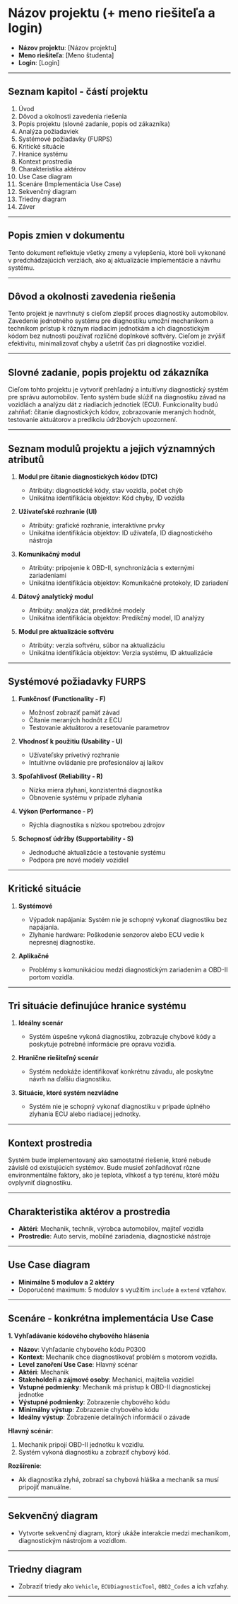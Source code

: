 
# Názov projektu (+ meno riešiteľa a login)
- **Názov projektu**: [Názov projektu]
- **Meno riešiteľa**: [Meno študenta]
- **Login**: [Login]

---

## Seznam kapitol - částí projektu
1. Úvod
2. Dôvod a okolnosti zavedenia riešenia
3. Popis projektu (slovné zadanie, popis od zákazníka)
4. Analýza požiadaviek
5. Systémové požiadavky (FURPS)
6. Kritické situácie
7. Hranice systému
8. Kontext prostredia
9. Charakteristika aktérov
10. Use Case diagram
11. Scenáre (Implementácia Use Case)
12. Sekvenčný diagram
13. Triedny diagram
14. Záver

---

## Popis zmien v dokumentu
Tento dokument reflektuje všetky zmeny a vylepšenia, ktoré boli vykonané v predchádzajúcich verziách, ako aj aktualizácie implementácie a návrhu systému.

---

## Dôvod a okolnosti zavedenia riešenia
Tento projekt je navrhnutý s cieľom zlepšiť proces diagnostiky automobilov. Zavedenie jednotného systému pre diagnostiku umožní mechanikom a technikom prístup k rôznym riadiacim jednotkám a ich diagnostickým kódom bez nutnosti používať rozličné doplnkové softvéry. Cieľom je zvýšiť efektivitu, minimalizovať chyby a ušetriť čas pri diagnostike vozidiel.

---

## Slovné zadanie, popis projektu od zákazníka
Cieľom tohto projektu je vytvoriť prehľadný a intuitívny diagnostický systém pre správu automobilov. Tento systém bude slúžiť na diagnostiku závad na vozidlách a analýzu dát z riadiacich jednotiek (ECU). Funkcionality budú zahŕňať: čítanie diagnostických kódov, zobrazovanie meraných hodnôt, testovanie aktuátorov a predikciu údržbových upozornení.

---

## Seznam modulů projektu a jejich významných atributů
1. **Modul pre čítanie diagnostických kódov (DTC)**
   - Atribúty: diagnostické kódy, stav vozidla, počet chýb
   - Unikátna identifikácia objektov: Kód chyby, ID vozidla

2. **Užívateľské rozhranie (UI)**
   - Atribúty: grafické rozhranie, interaktívne prvky
   - Unikátna identifikácia objektov: ID užívateľa, ID diagnostického nástroja

3. **Komunikačný modul**
   - Atribúty: pripojenie k OBD-II, synchronizácia s externými zariadeniami
   - Unikátna identifikácia objektov: Komunikačné protokoly, ID zariadení

4. **Dátový analytický modul**
   - Atribúty: analýza dát, predikčné modely
   - Unikátna identifikácia objektov: Predikčný model, ID analýzy

5. **Modul pre aktualizácie softvéru**
   - Atribúty: verzia softvéru, súbor na aktualizáciu
   - Unikátna identifikácia objektov: Verzia systému, ID aktualizácie

---

## Systémové požiadavky FURPS
1. **Funkčnosť (Functionality - F)**
   - Možnosť zobraziť pamäť závad
   - Čítanie meraných hodnôt z ECU
   - Testovanie aktuátorov a resetovanie parametrov

2. **Vhodnosť k použitiu (Usability - U)**
   - Užívateľsky prívetivý rozhranie
   - Intuitívne ovládanie pre profesionálov aj laikov

3. **Spoľahlivosť (Reliability - R)**
   - Nízka miera zlyhaní, konzistentná diagnostika
   - Obnovenie systému v prípade zlyhania

4. **Výkon (Performance - P)**
   - Rýchla diagnostika s nízkou spotrebou zdrojov

5. **Schopnosť údržby (Supportability - S)**
   - Jednoduché aktualizácie a testovanie systému
   - Podpora pre nové modely vozidiel

---

## Kritické situácie
1. **Systémové**
   - Výpadok napájania: Systém nie je schopný vykonať diagnostiku bez napájania.
   - Zlyhanie hardware: Poškodenie senzorov alebo ECU vedie k nepresnej diagnostike.

2. **Aplikačné**
   - Problémy s komunikáciou medzi diagnostickým zariadením a OBD-II portom vozidla.

---

## Tri situácie definujúce hranice systému
1. **Ideálny scenár**
   - Systém úspešne vykoná diagnostiku, zobrazuje chybové kódy a poskytuje potrebné informácie pre opravu vozidla.

2. **Hranične riešiteľný scenár**
   - Systém nedokáže identifikovať konkrétnu závadu, ale poskytne návrh na ďalšiu diagnostiku.

3. **Situácie, ktoré systém nezvládne**
   - Systém nie je schopný vykonať diagnostiku v prípade úplného zlyhania ECU alebo riadiacej jednotky.

---

## Kontext prostredia
Systém bude implementovaný ako samostatné riešenie, ktoré nebude závislé od existujúcich systémov. Bude musieť zohľadňovať rôzne environmentálne faktory, ako je teplota, vlhkosť a typ terénu, ktoré môžu ovplyvniť diagnostiku.

---

## Charakteristika aktérov a prostredia
- **Aktéri**: Mechanik, technik, výrobca automobilov, majiteľ vozidla
- **Prostredie**: Auto servis, mobilné zariadenia, diagnostické nástroje

---

## Use Case diagram
- **Minimálne 5 modulov a 2 aktéry**
- Doporučené maximum: 5 modulov s využitím `include` a `extend` vzťahov.

---

## Scenáre - konkrétna implementácia Use Case

**1. Vyhľadávanie kódového chybového hlásenia**  
   - **Názov**: Vyhľadanie chybového kódu P0300  
   - **Kontext**: Mechanik chce diagnostikovať problém s motorom vozidla.  
   - **Level zanoření Use Case**: Hlavný scénar  
   - **Aktéri**: Mechanik  
   - **Stakeholdeři a zájmové osoby**: Mechanici, majitelia vozidiel  
   - **Vstupné podmienky**: Mechanik má prístup k OBD-II diagnostickej jednotke  
   - **Výstupné podmienky**: Zobrazenie chybového kódu  
   - **Minimálny výstup**: Zobrazenie chybového kódu  
   - **Ideálny výstup**: Zobrazenie detailných informácií o závade

**Hlavný scénár**:  
1. Mechanik pripojí OBD-II jednotku k vozidlu.  
2. Systém vykoná diagnostiku a zobraziť chybový kód.

**Rozšírenie**:  
- Ak diagnostika zlyhá, zobrazí sa chybová hláška a mechanik sa musí pripojiť manuálne.

---

## Sekvenčný diagram
- Vytvorte sekvenčný diagram, ktorý ukáže interakcie medzi mechanikom, diagnostickým nástrojom a vozidlom.

---

## Triedny diagram
- Zobraziť triedy ako `Vehicle`, `ECUDiagnosticTool`, `OBD2_Codes` a ich vzťahy.

---
